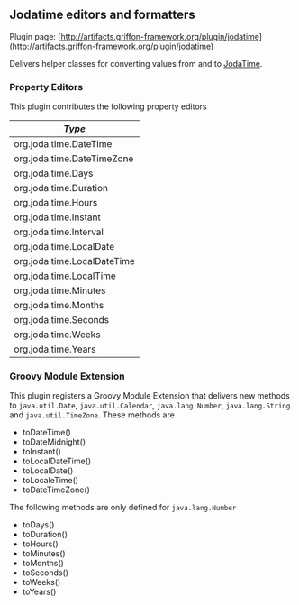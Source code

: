 
Jodatime editors and formatters
-------------------------------

Plugin page: [http://artifacts.griffon-framework.org/plugin/jodatime](http://artifacts.griffon-framework.org/plugin/jodatime)


Delivers helper classes for converting values from and to [JodaTime][1].

### Property Editors

This plugin contributes the following property editors

| *Type*                      |
| --------------------------- |
| org.joda.time.DateTime      |
| org.joda.time.DateTimeZone  |
| org.joda.time.Days          |
| org.joda.time.Duration      |
| org.joda.time.Hours         |
| org.joda.time.Instant       |
| org.joda.time.Interval      |
| org.joda.time.LocalDate     |
| org.joda.time.LocalDateTime |
| org.joda.time.LocalTime     |
| org.joda.time.Minutes       |
| org.joda.time.Months        |
| org.joda.time.Seconds       |
| org.joda.time.Weeks         |
| org.joda.time.Years         |

### Groovy Module Extension

This plugin registers a Groovy Module Extension that delivers new methods to
`java.util.Date`, `java.util.Calendar`, `java.lang.Number`, `java.lang.String`
and `java.util.TimeZone`. These methods are

 * toDateTime()
 * toDateMidnight()
 * toInstant()
 * toLocalDateTime()
 * toLocalDate()
 * toLocaleTime()
 * toDateTimeZone()

The following methods are only defined for `java.lang.Number`

 * toDays()
 * toDuration()
 * toHours()
 * toMinutes()
 * toMonths()
 * toSeconds()
 * toWeeks()
 * toYears()

[1]: http://joda-time.sourceforge.net

